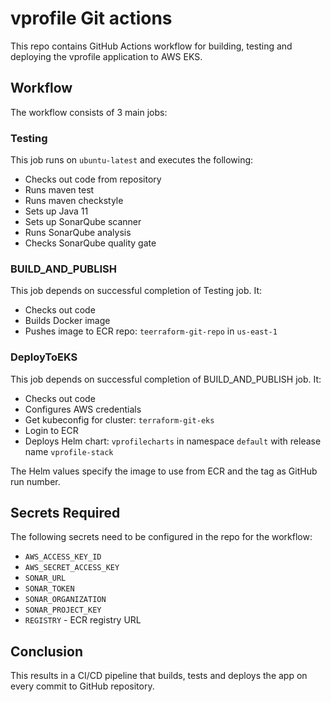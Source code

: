 # vprofile Git actions

This repo contains GitHub Actions workflow for building, testing and deploying the vprofile application to AWS EKS.

## Workflow

The workflow consists of 3 main jobs:

### Testing

This job runs on `ubuntu-latest` and executes the following:

- Checks out code from repository
- Runs maven test
- Runs maven checkstyle
- Sets up Java 11
- Sets up SonarQube scanner
- Runs SonarQube analysis
- Checks SonarQube quality gate

### BUILD_AND_PUBLISH

This job depends on successful completion of Testing job. It:

- Checks out code
- Builds Docker image 
- Pushes image to ECR repo: `teerraform-git-repo` in `us-east-1` 

### DeployToEKS

This job depends on successful completion of BUILD_AND_PUBLISH job. It:

- Checks out code
- Configures AWS credentials
- Get kubeconfig for cluster: `terraform-git-eks`
- Login to ECR
- Deploys Helm chart: `vprofilecharts` in namespace `default` with release name `vprofile-stack`

The Helm values specify the image to use from ECR and the tag as GitHub run number.

## Secrets Required

The following secrets need to be configured in the repo for the workflow:

- `AWS_ACCESS_KEY_ID` 
- `AWS_SECRET_ACCESS_KEY`
- `SONAR_URL`
- `SONAR_TOKEN` 
- `SONAR_ORGANIZATION`
- `SONAR_PROJECT_KEY`
- `REGISTRY` - ECR registry URL

## Conclusion

This results in a CI/CD pipeline that builds, tests and deploys the app on every commit to GitHub repository.
